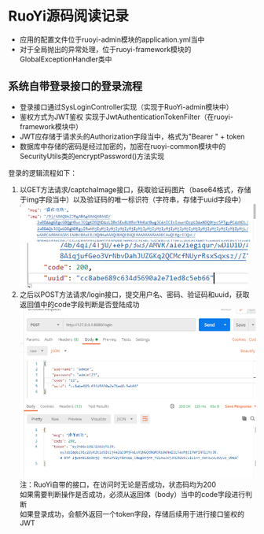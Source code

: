 # RuoYi源码阅读记录

+ 应用的配置文件位于ruoyi-admin模块的application.yml当中
+ 对于全局抛出的异常处理，位于ruoyi-framework模块的GlobalExceptionHandler类中


## 系统自带登录接口的登录流程
+ 登录接口通过SysLoginController实现（实现于RuoYi-admin模块中）
+ 鉴权方式为JWT鉴权 实现于JwtAuthenticationTokenFilter（在ruoyi-framework模块中）
+ JWT应存储于请求头的Authorization字段当中，格式为"Bearer " + token
+ 数据库中存储的密码是经过加密的，加密在ruoyi-common模块中的SecurityUtils类的encryptPassword()方法实现

登录的逻辑流程如下：
1. 以GET方法请求/captchaImage接口，获取验证码图片（base64格式，存储于img字段当中）以及验证码的唯一标识符（字符串，存储于uuid字段中）
![captchaImage1](images/验证码接口1.png)<br>
![captchaImage2](images/验证码接口2.png)<br>
2. 之后以POST方法请求/login接口，提交用户名、密码、验证码和uuid，获取返回值中的code字段判断是否登陆成功
![loginImage](images/登录接口.png)<br>
注：RuoYi自带的接口，在访问时无论是否成功，状态码均为200<br>
如果需要判断操作是否成功，必须从返回体（body）当中的code字段进行判断<br>
如果登录成功，会额外返回一个token字段，存储后续用于进行接口鉴权的JWT<br>
